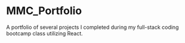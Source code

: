 # MMC_Portfolio
A portfolio of several projects I completed during my full-stack coding bootcamp class utilizing React.
